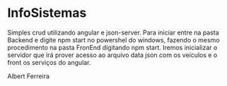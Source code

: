 # InfoSistemas
Simples crud utilizando angular e json-server.
Para iniciar entre na pasta Backend e digite npm start no powershel do windows, fazendo o mesmo procedimento na pasta FronEnd digitando npm start. Iremos inicializar o servidor que irá prover acesso ao arquivo data json com os veículos e o front os serviços do angular.

Albert Ferreira
